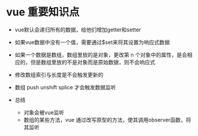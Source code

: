 # vue 重要知识点
- vue默认会递归所有的数据，给他们增加getter和setter
- 如果vue数据中没有一个值，需要通过$set来将其设置为响应式数据
- 如果一个数据是数组，数组里放的是对象，更改第 n 个对象中的属性，是会相应的，但是数组里放的不是对象而是原始数据，则不会响应式
- 修改数组索引与长度是不会触发更新的
- 数组 push unshift splice 才会触发数据监听

- 总结
  - 对象会被vue监听
  - 数组的某些方法，vue 通过改写原型的方法，使其调用observer函数，将其监听
